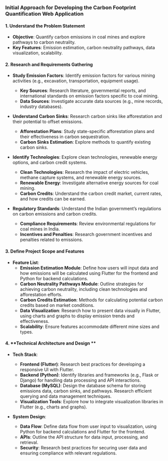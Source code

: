### Initial Approach for Developing the Carbon Footprint Quantification Web Application

#### 1. **Understand the Problem Statement**
   - **Objective**: Quantify carbon emissions in coal mines and explore pathways to carbon neutrality.
   - **Key Features**: Emission estimation, carbon neutrality pathways, data visualization, scalability.

#### 2. **Research and Requirements Gathering**
   - **Study Emission Factors**: Identify emission factors for various mining activities (e.g., excavation, transportation, equipment usage).
     - **Key Sources**: Research literature, governmental reports, and international standards on emission factors specific to coal mining.
     - **Data Sources**: Investigate accurate data sources (e.g., mine records, industry databases).

   - **Understand Carbon Sinks**: Research carbon sinks like afforestation and their potential to offset emissions.
     - **Afforestation Plans**: Study state-specific afforestation plans and their effectiveness in carbon sequestration.
     - **Carbon Sinks Estimation**: Explore methods to quantify existing carbon sinks.

   - **Identify Technologies**: Explore clean technologies, renewable energy options, and carbon credit systems.
     - **Clean Technologies**: Research the impact of electric vehicles, methane capture systems, and renewable energy sources.
     - **Renewable Energy**: Investigate alternative energy sources for coal mining.
     - **Carbon Credits**: Understand the carbon credit market, current rates, and how credits can be earned.

   - **Regulatory Standards**: Understand the Indian government’s regulations on carbon emissions and carbon credits.
     - **Compliance Requirements**: Review environmental regulations for coal mines in India.
     - **Incentives and Penalties**: Research government incentives and penalties related to emissions.

#### 3. **Define Project Scope and Features**
   - **Feature List**:
     - **Emission Estimation Module**: Define how users will input data and how emissions will be calculated using Flutter for the frontend and Python for backend calculations.
     - **Carbon Neutrality Pathways Module**: Outline strategies for achieving carbon neutrality, including clean technologies and afforestation efforts.
     - **Carbon Credits Estimation**: Methods for calculating potential carbon credits based on market conditions.
     - **Data Visualization**: Research how to present data visually in Flutter, using charts and graphs to display emission trends and effectiveness.
     - **Scalability**: Ensure features accommodate different mine sizes and types.

#### 4. **Technical Architecture and Design **
   - **Tech Stack**:
     - **Frontend (Flutter)**: Research best practices for developing a responsive UI with Flutter.
     - **Backend (Python)**: Identify libraries and frameworks (e.g., Flask or Django) for handling data processing and API interactions.
     - **Database (MySQL)**: Design the database schema for storing emissions data, carbon sinks, and pathways. Research efficient querying and data management techniques.
     - **Visualization Tools**: Explore how to integrate visualization libraries in Flutter (e.g., charts and graphs).

   - **System Design**:
     - **Data Flow**: Define data flow from user input to visualization, using Python for backend calculations and Flutter for the frontend.
     - **APIs**: Outline the API structure for data input, processing, and retrieval.
     - **Security**: Research best practices for securing user data and ensuring compliance with relevant regulations.
